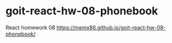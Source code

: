 # goit-react-hw-08-phonebook

React homework 08 https://memx86.github.io/goit-react-hw-08-phonebook/
